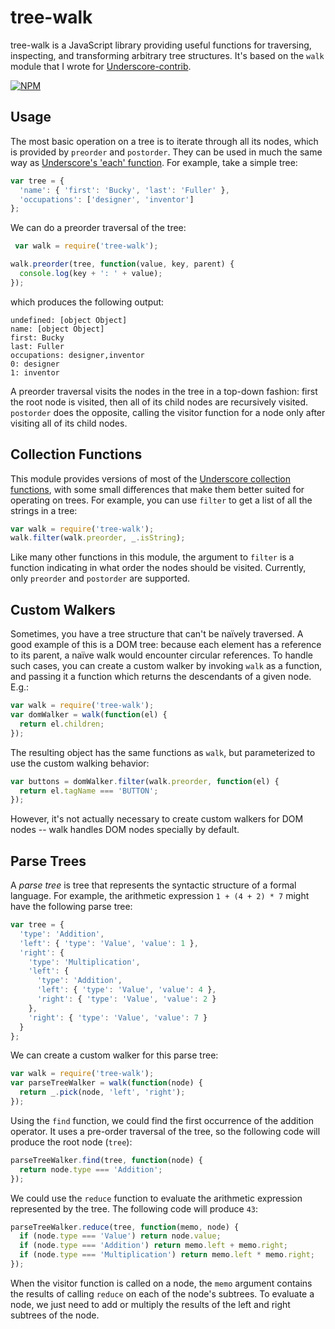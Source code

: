 tree-walk
=========

tree-walk is a JavaScript library providing useful functions for traversing,
inspecting, and transforming arbitrary tree structures. It's based on the
`walk` module that I wrote for [Underscore-contrib](http://documentcloud.github.io/underscore-contrib/).

[![NPM](https://nodei.co/npm/tree-walk.png?compact=true)](https://nodei.co/npm/tree-walk/)

Usage
-----

The most basic operation on a tree is to iterate through all its nodes, which
is provided by `preorder` and `postorder`. They can be used in much the same
way as [Underscore's 'each' function][each]. For example, take a simple tree:

[each]: http://underscorejs.org/#each

``` js
var tree = {
  'name': { 'first': 'Bucky', 'last': 'Fuller' },
  'occupations': ['designer', 'inventor']
};
```

We can do a preorder traversal of the tree:

``` js
 var walk = require('tree-walk');

walk.preorder(tree, function(value, key, parent) {
  console.log(key + ': ' + value);
});
```

which produces the following output:

```
undefined: [object Object]
name: [object Object]
first: Bucky
last: Fuller
occupations: designer,inventor
0: designer
1: inventor
```

A preorder traversal visits the nodes in the tree in a top-down fashion: first
the root node is visited, then all of its child nodes are recursively visited.
`postorder` does the opposite, calling the visitor function for a node
only after visiting all of its child nodes.

Collection Functions
--------------------

This module provides versions of most of the
[Underscore collection functions](http://underscorejs.org/#collections), with
some small differences that make them better suited for operating on trees. For
example, you can use `filter` to get a list of all the strings in a tree:

``` js
var walk = require('tree-walk');
walk.filter(walk.preorder, _.isString);
```

Like many other functions in this module, the argument to `filter` is a function
indicating in what order the nodes should be visited. Currently, only
`preorder` and `postorder` are supported.

Custom Walkers
--------------

Sometimes, you have a tree structure that can't be naïvely traversed. A good
example of this is a DOM tree: because each element has a reference to its
parent, a naïve walk would encounter circular references. To handle such cases,
you can create a custom walker by invoking `walk` as a function, and passing
it a function which returns the descendants of a given node. E.g.:

``` js
var walk = require('tree-walk');
var domWalker = walk(function(el) {
  return el.children;
});
```

The resulting object has the same functions as `walk`, but parameterized
to use the custom walking behavior:

``` js
var buttons = domWalker.filter(walk.preorder, function(el) {
  return el.tagName === 'BUTTON';
});
```

However, it's not actually necessary to create custom walkers for DOM nodes --
walk handles DOM nodes specially by default.

Parse Trees
-----------

A _parse tree_ is tree that represents the syntactic structure of a formal
language. For example, the arithmetic expression `1 + (4 + 2) * 7` might have the
following parse tree:

``` js
var tree = {
  'type': 'Addition',
  'left': { 'type': 'Value', 'value': 1 },
  'right': {
    'type': 'Multiplication',
    'left': {
      'type': 'Addition',
      'left': { 'type': 'Value', 'value': 4 },
      'right': { 'type': 'Value', 'value': 2 }
    },
    'right': { 'type': 'Value', 'value': 7 }
  }
};
```

We can create a custom walker for this parse tree:

``` js
var walk = require('tree-walk');
var parseTreeWalker = walk(function(node) {
  return _.pick(node, 'left', 'right');
});
```

Using the `find` function, we could find the first occurrence of the addition
operator. It uses a pre-order traversal of the tree, so the following code
will produce the root node (`tree`):

``` js
parseTreeWalker.find(tree, function(node) {
  return node.type === 'Addition';
});
```

We could use the `reduce` function to evaluate the arithmetic expression
represented by the tree. The following code will produce `43`:

``` js
parseTreeWalker.reduce(tree, function(memo, node) {
  if (node.type === 'Value') return node.value;
  if (node.type === 'Addition') return memo.left + memo.right;
  if (node.type === 'Multiplication') return memo.left * memo.right;
});
```

When the visitor function is called on a node, the `memo` argument contains
the results of calling `reduce` on each of the node's subtrees. To evaluate a
node, we just need to add or multiply the results of the left and right
subtrees of the node.
